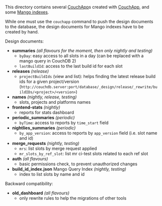 This directory contains several [CouchApp](http://docs.couchdb.org/en/2.0.0/couchapp/)s
created with [CouchApp](https://pypi.python.org/pypi/Couchapp), and some
[Mango indexes](https://docs.couchdb.org/en/latest/api/database/find.html).

While one must use the `couchapp` command to push the design documents to the database,
the design documents for Mango indexes have to be created by hand.

Design documents:
* **summaries** _(all flavours for the moment, then only nightly and testing)_
  * `byDay`: easy access to all slots in a day (can be replaced with a mango
    query in CouchDB 2)
  * `lastBuildId`: access to the last build id for each slot
* **releases** _(release)_
  * `projectBuildIds` (view and list): helps finding the latest release
    build ids for a given project/version
    (`http://couchdb.server:port/database/_design/release/_rewrite/buildIDs/<project>/<version>`)
* **names** _(nightly, release, testing)_
  * slots, projects and platforms names
* **frontend-stats** _(nightly)_
  * reports for stats dashboard
* **periodic_summaries** _(periodic)_
  * `byTime`: access to reports by `time_start` field
* **nightlies_summaries** _(periodic)_
  * `by_app_version`: access to reports by `app_version` field (i.e. slot name
    and id)
* **merge_requests** _(nightly, testing)_
  * `mrs`: list slots by merge request applied
  * `mr_slots_by_ref_slot`: list mr ci-test slots related to each ref slot
* **auth** _(all flavours)_
  * basic permissions check, to prevent unauthorized changes
* **build_id_index.json** Mango Query Index _(nightly, testing)_
  * index to list slots by name and id


Backward compatibility:
* **old_dashboard** _(all flavours)_
  * only rewrite rules to help the migrations of other tools
